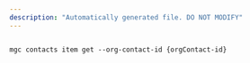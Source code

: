 ```yaml
---
description: "Automatically generated file. DO NOT MODIFY"
---
```


```cli

mgc contacts item get --org-contact-id {orgContact-id}

```